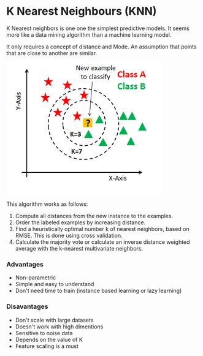 # K Nearest Neighbours (KNN)

K Nearest neighbors is one one the simplest predictive models. It seems more like a data mining algorithm than a machine learning model.

It only requires a concept of distance and Mode. An assumption that points that are close to another are similar.

![KNN](images/KNN.png)

This algorithm works as follows:

1. Compute all distances from the new instance to the examples.
2. Order the labeled examples by increasing distance.
3. Find a heuristically optimal number k of nearest neighbors, based on RMSE. This is done using cross validation.
4. Calculate the majority vote or calculate an inverse distance weighted average with the k-nearest multivariate neighbors.

### Advantages
* Non-parametric
* Simple and easy to understand
* Don't need time to train (instance based learning or lazy learning)

### Disavantages
* Don't scale with large datasets
* Doesn't work with high dimentions
* Sensitive to noise data
* Depends on the value of K
* Feature scaling is a must
